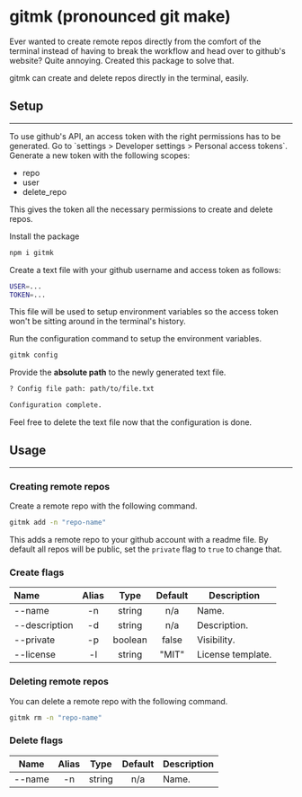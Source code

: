 # gitmk (pronounced git make)

Ever wanted to create remote repos directly from the comfort of the terminal instead of having to break the workflow and head over to github's website? Quite annoying. Created this package to solve that.

gitmk can create and delete repos directly in the terminal, easily.

## Setup

<hr>
To use github's API, an access token with the right permissions has to be generated. Go to `settings > Developer settings > Personal access tokens`. Generate a new token with the following scopes:

- repo
- user
- delete_repo

This gives the token all the necessary permissions to create and delete repos.

Install the package

```bash
npm i gitmk
```

Create a text file with your github username and access token as follows:

```bash
USER=...
TOKEN=...
```

This file will be used to setup environment variables so the access token won't be sitting around in the terminal's history.

Run the configuration command to setup the environment variables.

```bash
gitmk config
```

Provide the **absolute path** to the newly generated text file.

```bash
? Config file path: path/to/file.txt

Configuration complete.
```

Feel free to delete the text file now that the configuration is done.

## Usage

<hr>

### Creating remote repos

Create a remote repo with the following command.

```bash
gitmk add -n "repo-name"
```

This adds a remote repo to your github account with a readme file. By default all repos will be public, set the `private` flag to `true` to change that.

### Create flags

| Name          | Alias |  Type   | Default | Description       |
| :------------ | :---: | :-----: | :-----: | ----------------- |
| --name        |  -n   | string  |   n/a   | Name.             |
| --description |  -d   | string  |   n/a   | Description.      |
| --private     |  -p   | boolean |  false  | Visibility.       |
| --license     |  -l   | string  |  "MIT"  | License template. |

### Deleting remote repos

You can delete a remote repo with the following command.

```bash
gitmk rm -n "repo-name"
```

### Delete flags

| Name   | Alias |  Type  | Default | Description |
| ------ | :---: | :----: | :-----: | ----------- |
| --name |  -n   | string |   n/a   | Name.       |
